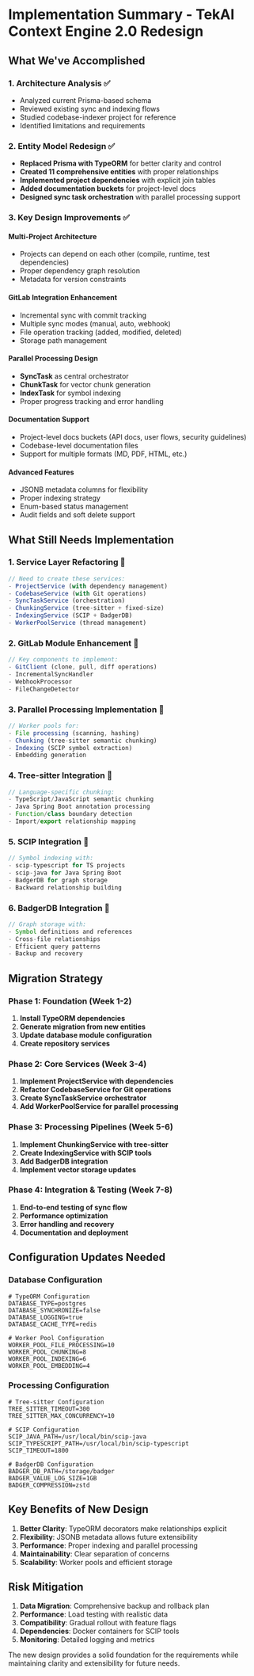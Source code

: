# Implementation Summary - TekAI Context Engine 2.0 Redesign

## What We've Accomplished

### 1. **Architecture Analysis** ✅
- Analyzed current Prisma-based schema
- Reviewed existing sync and indexing flows
- Studied codebase-indexer project for reference
- Identified limitations and requirements

### 2. **Entity Model Redesign** ✅
- **Replaced Prisma with TypeORM** for better clarity and control
- **Created 11 comprehensive entities** with proper relationships
- **Implemented project dependencies** with explicit join tables
- **Added documentation buckets** for project-level docs
- **Designed sync task orchestration** with parallel processing support

### 3. **Key Design Improvements** ✅

#### **Multi-Project Architecture**
- Projects can depend on each other (compile, runtime, test dependencies)
- Proper dependency graph resolution
- Metadata for version constraints

#### **GitLab Integration Enhancement**
- Incremental sync with commit tracking
- Multiple sync modes (manual, auto, webhook)
- File operation tracking (added, modified, deleted)
- Storage path management

#### **Parallel Processing Design**
- **SyncTask** as central orchestrator
- **ChunkTask** for vector chunk generation
- **IndexTask** for symbol indexing
- Proper progress tracking and error handling

#### **Documentation Support**
- Project-level docs buckets (API docs, user flows, security guidelines)
- Codebase-level documentation files
- Support for multiple formats (MD, PDF, HTML, etc.)

#### **Advanced Features**
- JSONB metadata columns for flexibility
- Proper indexing strategy
- Enum-based status management
- Audit fields and soft delete support

## What Still Needs Implementation

### 1. **Service Layer Refactoring** 🔄
```typescript
// Need to create these services:
- ProjectService (with dependency management)
- CodebaseService (with Git operations)
- SyncTaskService (orchestration)
- ChunkingService (tree-sitter + fixed-size)
- IndexingService (SCIP + BadgerDB)
- WorkerPoolService (thread management)
```

### 2. **GitLab Module Enhancement** 🔄
```typescript
// Key components to implement:
- GitClient (clone, pull, diff operations)
- IncrementalSyncHandler
- WebhookProcessor
- FileChangeDetector
```

### 3. **Parallel Processing Implementation** 🔄
```typescript
// Worker pools for:
- File processing (scanning, hashing)
- Chunking (tree-sitter semantic chunking)
- Indexing (SCIP symbol extraction)
- Embedding generation
```

### 4. **Tree-sitter Integration** 🔄
```typescript
// Language-specific chunking:
- TypeScript/JavaScript semantic chunking
- Java Spring Boot annotation processing
- Function/class boundary detection
- Import/export relationship mapping
```

### 5. **SCIP Integration** 🔄
```typescript
// Symbol indexing with:
- scip-typescript for TS projects
- scip-java for Java Spring Boot
- BadgerDB for graph storage
- Backward relationship building
```

### 6. **BadgerDB Integration** 🔄
```typescript
// Graph storage with:
- Symbol definitions and references
- Cross-file relationships
- Efficient query patterns
- Backup and recovery
```

## Migration Strategy

### Phase 1: Foundation (Week 1-2)
1. **Install TypeORM dependencies**
2. **Generate migration from new entities**
3. **Update database module configuration**
4. **Create repository services**

### Phase 2: Core Services (Week 3-4)
1. **Implement ProjectService with dependencies**
2. **Refactor CodebaseService for Git operations**
3. **Create SyncTaskService orchestrator**
4. **Add WorkerPoolService for parallel processing**

### Phase 3: Processing Pipelines (Week 5-6)
1. **Implement ChunkingService with tree-sitter**
2. **Create IndexingService with SCIP tools**
3. **Add BadgerDB integration**
4. **Implement vector storage updates**

### Phase 4: Integration & Testing (Week 7-8)
1. **End-to-end testing of sync flow**
2. **Performance optimization**
3. **Error handling and recovery**
4. **Documentation and deployment**

## Configuration Updates Needed

### Database Configuration
```env
# TypeORM Configuration
DATABASE_TYPE=postgres
DATABASE_SYNCHRONIZE=false
DATABASE_LOGGING=true
DATABASE_CACHE_TYPE=redis

# Worker Pool Configuration
WORKER_POOL_FILE_PROCESSING=10
WORKER_POOL_CHUNKING=8
WORKER_POOL_INDEXING=6
WORKER_POOL_EMBEDDING=4
```

### Processing Configuration
```env
# Tree-sitter Configuration
TREE_SITTER_TIMEOUT=300
TREE_SITTER_MAX_CONCURRENCY=10

# SCIP Configuration  
SCIP_JAVA_PATH=/usr/local/bin/scip-java
SCIP_TYPESCRIPT_PATH=/usr/local/bin/scip-typescript
SCIP_TIMEOUT=1800

# BadgerDB Configuration
BADGER_DB_PATH=/storage/badger
BADGER_VALUE_LOG_SIZE=1GB
BADGER_COMPRESSION=zstd
```

## Key Benefits of New Design

1. **Better Clarity**: TypeORM decorators make relationships explicit
2. **Flexibility**: JSONB metadata allows future extensibility  
3. **Performance**: Proper indexing and parallel processing
4. **Maintainability**: Clear separation of concerns
5. **Scalability**: Worker pools and efficient storage

## Risk Mitigation

1. **Data Migration**: Comprehensive backup and rollback plan
2. **Performance**: Load testing with realistic data
3. **Compatibility**: Gradual rollout with feature flags
4. **Dependencies**: Docker containers for SCIP tools
5. **Monitoring**: Detailed logging and metrics

The new design provides a solid foundation for the requirements while maintaining clarity and extensibility for future needs.